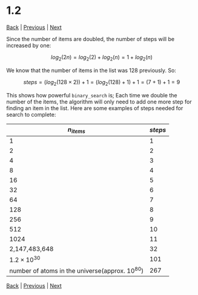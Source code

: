 # 1.2

[Back](README.md) | [Previous](1.1.md) | [Next](1.3.md)

Since the number of items are doubled, the number of steps will be increased by one:

```math
	log_2(2n) = log_2(2) + log_2(n) = 1 + log_2(n)
```

We know that the number of items in the list was 128 previously. So:

```math
	steps = (log_2(128 \times 2)) + 1 = (log_2(128) + 1) + 1 = (7 + 1) + 1 = 9
```

This shows how powerful `binary_search` is; Each time we double the number of the items, the algorithm will only need to add one more step for finding an item in the list. Here are some examples of steps needed for search to complete:

| $n_{items}$                                        | $steps$ |
| -------------------------------------------------- | ------- |
| 1                                                  | 1       |
| 2                                                  | 2       |
| 4                                                  | 3       |
| 8                                                  | 4       |
| 16                                                 | 5       |
| 32                                                 | 6       |
| 64                                                 | 7       |
| 128                                                | 8       |
| 256                                                | 9       |
| 512                                                | 10      |
| 1024                                               | 11      |
| 2,147,483,648                                      | 32      |
| $1.2\times 10^{30}$                                | 101     |
| number of atoms in the universe(approx. $10^{80}$) | 267     |

[Back](README.md) | [Previous](1.1.md) | [Next](1.3.md)
